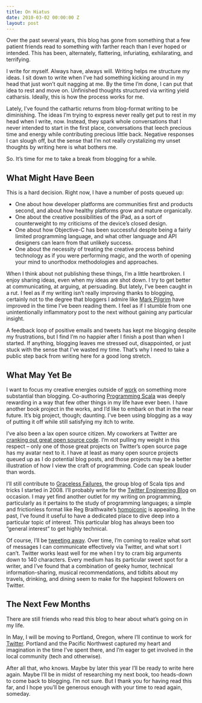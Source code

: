 ```yaml
---
title: On Hiatus
date: 2010-03-02 00:00:00 Z
layout: post
---
```


Over the past several years, this blog has gone from something that a few patient friends read to something with farther reach than I ever hoped or intended. This has been, alternately, flattering, infuriating, exhilarating, and terrifying.

I write for myself. Always have, always will. Writing helps me structure my ideas. I sit down to write when I’ve had something kicking around in my head that just won’t quit nagging at me. By the time I’m done, I can put that idea to rest and move on. Unfinished thoughts structured via writing yield catharsis. Ideally, this is how the process works for me.

Lately, I’ve found the cathartic returns from blog-format writing to be diminishing. The ideas I’m trying to express never really get put to rest in my head when I write, now. Instead, they spark whole conversations that I never intended to start in the first place, conversations that leech precious time and energy while contributing precious little back. Negative responses I can slough off, but the sense that I’m not really crystalizing my unset thoughts by writing here is what bothers me.

So. It’s time for me to take a break from blogging for a while.

What Might Have Been
--------------------

This is a hard decision. Right now, I have a number of posts queued up:

-   One about how developer platforms are communities first and products second, and about how healthy platforms grow and mature organically.
-   One about the creative possibilities of the iPad, as a sort of counterweight to my criticisms of the device’s closed design.
-   One about how Objective-C has been successful despite being a fairly limited programming language, and what other language and API designers can learn from that unlikely success.
-   One about the necessity of treating the creative process behind technology as if you were performing magic, and the worth of opening your mind to unorthodox methodologies and approaches.

When I think about not publishing these things, I’m a little heartbroken. I enjoy sharing ideas, even when my ideas are shot down. I try to get better at communicating, at arguing, at persuading. But lately, I’ve been caught in a rut. I feel as if my writing isn’t really improving thanks to blogging, certainly not to the degree that bloggers I admire like [Mark Pilgrim](http://diveintomark.org/) have improved in the time I’ve been reading them. I feel as if I stumble from one unintentionally inflammatory post to the next without gaining any particular insight.

A feedback loop of positive emails and tweets has kept me blogging despite my frustrations, but I find I’m no happier after I finish a post than when I started. If anything, blogging leaves me stressed out, disappointed, or just stuck with the sense that I’ve wasted my time. That’s why I need to take a public step back from writing here for a good long stretch.

What May Yet Be
---------------

I want to focus my creative energies outside of [work](http://twitter.com/) on something more substantial than blogging. Co-authoring [Programming Scala](http://programmingscala.com/) was deeply rewarding in a way that few other things in my life have ever been. I have another book project in the works, and I’d like to embark on that in the near future. It’s big project, though; daunting. I’ve been using blogging as a way of putting it off while still satisfying my itch to write.

I’ve also been a lax open source citizen. My coworkers at Twitter are [cranking out great open source code](http://twitter.com/about/opensource). I’m not pulling my weight in this respect – only one of those great projects on Twitter’s open source page has my avatar next to it. I have at least as many open source projects queued up as I do potential blog posts, and those projects may be a better illustration of how I view the craft of programming. Code can speak louder than words.

I’ll still contribute to [Graceless Failures](http://gracelessfailures.com/), the group blog of Scala tips and tricks I started in 2008. I’ll probably write for the [Twitter Engineering Blog](http://engineering.twitter.com/) on occasion. I may yet find another outlet for my writing on programming, particularly as it pertains to the study of programming languages; a simple and frictionless format like Reg Braithwaite’s [homoiconic](http://github.com/raganwald/homoiconic) is appealing. In the past, I’ve found it useful to have a dedicated place to dive deep into a particular topic of interest. This particular blog has always been too “general interest” to get highly technical.

Of course, I’ll be [tweeting away](http://twitter.com/al3x). Over time, I’m coming to realize what sort of messages I can communicate effectively via Twitter, and what sort I can’t. Twitter works least well for me when I try to cram big arguments down to 140 characters. Every medium has its particular sweet spot for a writer, and I’ve found that a combination of geeky humor, technical information-sharing, musical recommendations, and tidbits about my travels, drinking, and dining seem to make for the happiest followers on Twitter.

The Next Few Months
-------------------

There are still friends who read this blog to hear about what’s going on in my life.

In May, I will be moving to Portland, Oregon, where I’ll continue to work for [Twitter](http://twitter.com/). Portland and the Pacific Northwest captured my heart and imagination in the time I’ve spent there, and I’m eager to get involved in the local community (tech and otherwise).

After all that, who knows. Maybe by later this year I’ll be ready to write here again. Maybe I’ll be in midst of researching my next book, too heads-down to come back to blogging. I’m not sure. But I thank you for having read this far, and I hope you’ll be generous enough with your time to read again, someday.
